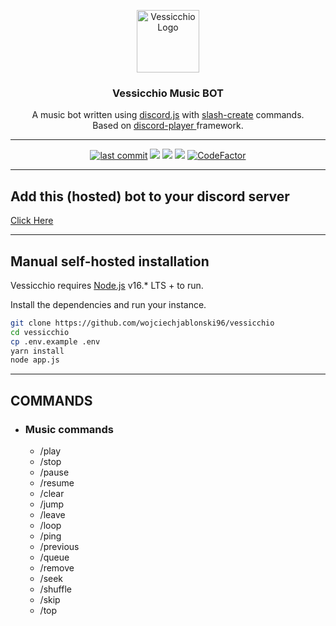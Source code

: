 <div align="center">
  <p>
    <img src="https://i.imgur.com/86bFusY.png" width="100" alt="Vessicchio Logo" /></a>
<br>
<h3>Vessicchio Music BOT</h3>
A music bot written using <a href="https://www.npmjs.com/package/discord.js">discord.js</a> with <a href="https://www.npmjs.com/package/slash-create">slash-create</a> commands. 
<br>Based on <a href="https://www.npmjs.com/package/discord-player">discord-player </a> framework.
  </p>
<hr>
<a href="https://github.com/wojciechjablonski96/vessicchio/commits/master"><img src="https://img.shields.io/github/last-commit/wojciechjablonski96/vessicchio?color=44b868&logo=GitHub&logoColor=white&style=flat-square" alt="last commit"></a> 
<a href="https://www.npmjs.com/package/discord.js"><img src="https://img.shields.io/github/package-json/dependency-version/wojciechjablonski96/vessicchio/discord.js?color=44b868&logo=npm&style=flat-square"></a>
<a href="https://www.npmjs.com/package/distube"><img src="https://img.shields.io/github/package-json/dependency-version/wojciechjablonski96/vessicchio/distube?color=44b868&logo=npm&style=flat-square"></a>
<a href="https://www.npmjs.com/package/slash-create"><img src="https://img.shields.io/github/package-json/dependency-version/wojciechjablonski96/vessicchio/slash-create?color=44b868&logo=npm&style=flat-square"></a>
<a href="https://www.codefactor.io/repository/github/wojciechjablonski96/vessicchio"><img src="https://www.codefactor.io/repository/github/wojciechjablonski96/vessicchio/badge?s=cf93e39c12b7a91e0c32dc1c5109b82d58da5674" alt="CodeFactor" /></a>
</div>

<hr>

## Add this (hosted) bot to your discord server

<a href="https://discord.com/api/oauth2/authorize?client_id=763015631540584459&permissions=8&scope=bot">Click Here</a>

<hr>

## Manual self-hosted installation

Vessicchio requires [Node.js](https://nodejs.org/) v16.* LTS + to run.

Install the dependencies and run your instance.

```sh
git clone https://github.com/wojciechjablonski96/vessicchio
cd vessicchio
cp .env.example .env
yarn install
node app.js
```

<hr>

## COMMANDS

- ### Music commands
    - /play
    - /stop
    - /pause
    - /resume
    - /clear
    - /jump
    - /leave
    - /loop
    - /ping
    - /previous
    - /queue
    - /remove
    - /seek
    - /shuffle
    - /skip
    - /top
    
[//]: #

[NodeJS]: <https://nodejs.org/>
